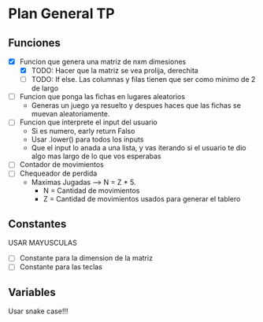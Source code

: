 # Plan General TP

## Funciones
- [x] Funcion que genera una matriz de nxm dimesiones
	- [X] TODO: Hacer que la matriz se vea prolija, derechita
	- [ ] TODO: If else. Las columnas y filas tienen que ser como minimo de 2 de largo
- [ ] Funcion que ponga las fichas en lugares aleatorios
	- Generas un juego ya resuelto y despues haces que las fichas se muevan aleatoriamente.
- [ ] Funcion que interprete el input del usuario
	- Si es numero, early return Falso
	- Usar .lower() para todos los inputs 
	- Que el input lo anada a una lista, y vas iterando si el usuario te dio algo mas largo de lo que vos esperabas
- [ ] Contador de movimientos
- [ ] Chequeador de perdida
	- Maximas Jugadas --> N = Z * 5. 
		- N = Cantidad de movimientos
		- Z = Cantidad de movimientos usados para generar el tablero

## Constantes
USAR MAYUSCULAS
- [ ] Constante para la dimension de la matriz
- [ ] Constante para las teclas

## Variables
Usar snake case!!!
